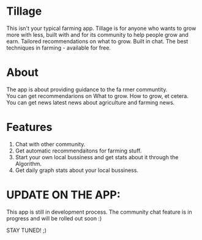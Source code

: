# Tillage

This isn't your typical farming app. Tillage is for anyone who wants to grow more with less, built with and for its community to help people grow and earn. 
Tailored recommendations on what to grow. Built in chat. 
The best techniques in farming - available for free.

# About 
The app is about providing guidance to the fa
rmer communtity.  
You can get recommendarions on What to grow. How to grow, et cetera. You can get news latest news about agriculture and farming news. 

# Features
1) Chat with other community.
2) Get automatic recommendaitons for farming stuff. 
3) Start your own local bussiness and get stats about it through the Algorithm. 
4) Get daily graph stats about your local bussiness. 

# UPDATE ON THE APP:
This app is still in development process. The community chat feature is in progress and will be rolled out soon :) 


STAY TUNED! ;) 
